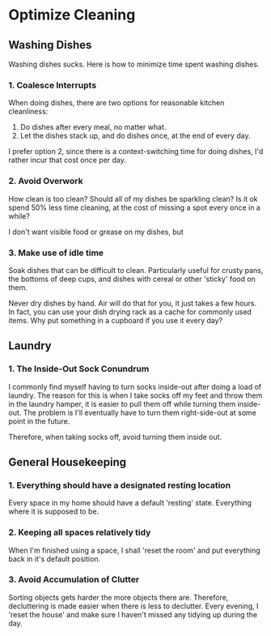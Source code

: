 # Optimize Cleaning

## Washing Dishes

Washing dishes sucks. Here is how to minimize time spent washing dishes.

### 1. Coalesce Interrupts

When doing dishes, there are two options for reasonable kitchen cleanliness: 
1. Do dishes after every meal, no matter what.
2. Let the dishes stack up, and do dishes once, at the end of every day.

I prefer option 2, since there is a context-switching time for doing dishes, I'd rather incur that cost once per day.

### 2. Avoid Overwork

How clean is too clean? Should all of my dishes be sparkling clean? Is it ok spend 50% less time cleaning, at the cost of missing a spot every once in a while?

I don't want visible food or grease on my dishes, but 

### 3. Make use of idle time

Soak dishes that can be difficult to clean. Particularly useful for crusty pans, the bottoms of deep cups, and dishes with cereal or other 'sticky' food on them.

Never dry dishes by hand. Air will do that for you, it just takes a few hours. In fact, you can use your dish drying rack as a cache for commonly used items. Why put something in a cupboard if you use it every day? 

## Laundry

### 1. The Inside-Out Sock Conundrum

I commonly find myself having to turn socks inside-out after doing a load of laundry. The reason for this is when I take socks off my feet and throw them in the laundry hamper, it is easier to pull them off while turning them inside-out. The problem is I'll eventually have to turn them right-side-out at some point in the future. 

Therefore, when taking socks off, avoid turning them inside out.

## General Housekeeping

### 1. Everything should have a designated resting location

Every space in my home should have a default 'resting' state. Everything where it is supposed to be. 

### 2. Keeping all spaces relatively tidy

When I'm finished using a space, I shall 'reset the room' and put everything back in it's default position. 

### 3. Avoid Accumulation of Clutter

Sorting objects gets harder the more objects there are. Therefore, decluttering is made easier when there is less to declutter. Every evening, I 'reset the house' and make sure I haven't missed any tidying up during the day. 

